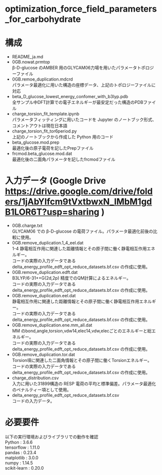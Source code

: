 # optimization_force_field_parameters_for_carbohydrate

# 構成
- README_ja.md <br>
- 0GB.nowat.prmtop <br>
 &beta;-D-glucose のAMBER 用のGLYCAM06力場を用いたパラメータトポロジーファイル
- 0GB.remoe_duplication.mdcrd <br>
 パラメータ最適化に用いた構造の座標データ、上記のトポロジーファイルに対応
- beta_D_glucose_lowest_energy_confomer_with_b3lyp.pdb <br>
全サンプル中DFT計算での電子エネルギーが最安定だった構造のPDBファイル
- charge_torsion_fit_template.ipynb <br>
パラメータフィッティングに用いたコードを Jupyter のノートブック形式、コメントアウトは現在日本語
- charge_torsion_fit_tor6period.py <br>
上記のノートブックから作成した Python 用のコード
- beta_glucose.mod.prep <br>
最適化後の原子電荷を記したPrepファイル 
- frcmod.beta_glucose.mod.dat <br>
最適化後の二面角パラメータを記したfrcmodファイル

# 入力データ (Google Drive https://drive.google.com/drive/folders/1jAbYIfcm9tVxtbwxN_IMbM1gdB1LOR6T?usp=sharing )
- 0GB.charge.txt <br>
 GLYCAM06 での &beta;-D-glucose の電荷ファイル。パラメータ最適化前後の比較に使用。
- 0GB.remove_duplication.1_4_eel.dat <br>
 1-4 静電相互作用に関連した距離情報とその原子間に働く静電相互作用エネルギー。<br>
 コードの実際の入力データである delta_energy_profile_edft_opt_reduce_datasets.bf.csv の作成に使用。
- 0GB.remove_duplication.edft.dat <br>
 B3LYP/6-31++G(2d,2p) 精度でのQM計算によるエネルギー。<br>
 コードの実際の入力データである delta_energy_profile_edft_opt_reduce_datasets.bf.csv の作成に使用。
- 0GB.remove_duplication.eel.dat <br>
 静電相互作用に関連した距離情報とその原子間に働く静電相互作用エネルギー。<br>
 コードの実際の入力データである delta_energy_profile_edft_opt_reduce_datasets.bf.csv の作成に使用。
- 0GB.remove_duplication.ene.mm_all.dat <br>
 MM のbond,angle,torsion,vdw14,elec14,vdw,elecごとのエネルギーと総エネルギー。<br>
 コードの実際の入力データである delta_energy_profile_edft_opt_reduce_datasets.bf.csv の作成に使用。
- 0GB.remove_duplication.tor.dat <br>
 Torsion項に関連した二面角情報とその原子間に働くTorsionエネルギー。<br>
 コードの実際の入力データである delta_energy_profile_edft_opt_reduce_datasets.bf.csv の作成に使用。
- charge_distribution.csv <br>
 入力に用いた31899構造の RESP 電荷の平均と標準偏差。パラメータ最適化のペナルティー項として使用。
- delta_energy_profile_edft_opt_reduce_datasets.bf.csv <br>
 コードの入力データ。<br>


# 必要要件
以下の実行環境およびライブラリでの動作を確認 <br>
Python : 3.6.6 <br>
tensorflow : 1.11.0 <br>
pandas : 0.23.4 <br>
matplotlib : 3.0.0 <br>
numpy : 1.14.5 <br>
scikit-learn : 0.20.0 <br>
